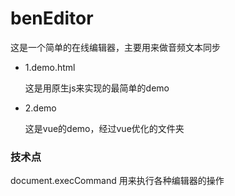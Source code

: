 
  
  # benEditor
这是一个简单的在线编辑器，主要用来做音频文本同步

* 1.demo.html
  
  这是用原生js来实现的最简单的demo

* 2.demo
  
  这是vue的demo，经过vue优化的文件夹


### 技术点

document.execCommand 用来执行各种编辑器的操作

